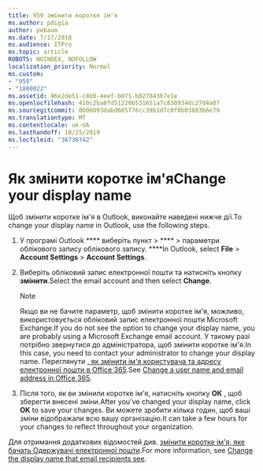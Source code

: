 ```yaml
---
title: 959 змінити коротке ім'я
ms.author: pdigia
author: pebaum
ms.date: 7/17/2018
ms.audience: ITPro
ms.topic: article
ROBOTS: NOINDEX, NOFOLLOW
localization_priority: Normal
ms.custom:
- "959"
- "1800022"
ms.assetid: 96e2de51-c8b0-4eef-b071-b02784367e1e
ms.openlocfilehash: 410c2ba8fd51220b531651a7c830934dc27d4a07
ms.sourcegitcommit: 0b06093dabd685f76cc39b1d7c0f8b03883b6e79
ms.translationtype: MT
ms.contentlocale: uk-UA
ms.lasthandoff: 10/25/2019
ms.locfileid: "36736742"
---
```

# <a name="change-your-display-name"></a><span data-ttu-id="4333f-102">Як змінити коротке ім'я</span><span class="sxs-lookup"><span data-stu-id="4333f-102">Change your display name</span></span>
  
<span data-ttu-id="4333f-103">Щоб змінити коротке ім'я в Outlook, виконайте наведені нижче дії.</span><span class="sxs-lookup"><span data-stu-id="4333f-103">To change your display name in Outlook, use the following steps.</span></span>
  
1. <span data-ttu-id="4333f-104">У програмі Outlook \*\*\*\* виберіть пункт \> \*\*\*\* \> параметри облікового запису облікового запису. \*\*\*\*</span><span class="sxs-lookup"><span data-stu-id="4333f-104">In Outlook, select **File** \> **Account Settings** \> **Account Settings**.</span></span>

2. <span data-ttu-id="4333f-105">Виберіть обліковий запис електронної пошти та натисніть кнопку **змінити**.</span><span class="sxs-lookup"><span data-stu-id="4333f-105">Select the email account and then select **Change**.</span></span>

    > [!NOTE]
    > <span data-ttu-id="4333f-106">Якщо ви не бачите параметр, щоб змінити коротке ім'я, можливо, використовується обліковий запис електронної пошти Microsoft Exchange.</span><span class="sxs-lookup"><span data-stu-id="4333f-106">If you do not see the option to change your display name, you are probably using a Microsoft Exchange email account.</span></span> <span data-ttu-id="4333f-107">У такому разі потрібно звернутися до адміністратора, щоб змінити коротке ім'я.</span><span class="sxs-lookup"><span data-stu-id="4333f-107">In this case, you need to contact your administrator to change your display name.</span></span> <span data-ttu-id="4333f-108">Переглянути [, як змінити ім'я користувача та адресу електронної пошти в Office 365](https://docs.microsoft.com/office365/admin/add-users/change-a-user-name-and-email-address).</span><span class="sxs-lookup"><span data-stu-id="4333f-108">See [Change a user name and email address in Office 365](https://docs.microsoft.com/office365/admin/add-users/change-a-user-name-and-email-address).</span></span>
  
3. <span data-ttu-id="4333f-109">Після того, як ви змінили коротке ім'я, натисніть кнопку **ОК** , щоб зберегти внесені зміни.</span><span class="sxs-lookup"><span data-stu-id="4333f-109">After you've changed your display name, click **OK** to save your changes.</span></span> <span data-ttu-id="4333f-110">Ви можете зробити кілька годин, щоб ваші зміни відображали всю вашу організацію.</span><span class="sxs-lookup"><span data-stu-id="4333f-110">It can take a few hours for your changes to reflect throughout your organization.</span></span>

<span data-ttu-id="4333f-111">Для отримання додаткових відомостей див. [змінити коротке ім'я, яке бачать Одержувачі електронної пошти](https://support.office.com/article/2b53331a-ba2a-4803-88dc-ac9fe376c8a9.aspx).</span><span class="sxs-lookup"><span data-stu-id="4333f-111">For more information, see [Change the display name that email recipients see](https://support.office.com/article/2b53331a-ba2a-4803-88dc-ac9fe376c8a9.aspx).</span></span>
  